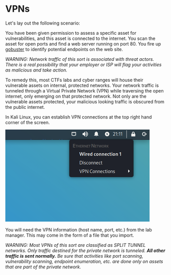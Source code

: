 # VPNs

Let's lay out the following scenario:

You have been given permission to assess a specific asset for vulnerabilities, and this asset is connected to the internet. You scan the asset for open ports and find a web server running on port 80. You fire up [gobuster](https://github.com/OJ/gobuster) to identify potential endpoints on the web site.

*WARNING: Network traffic of this sort is associated with threat actors. There is a real possibility that your employer or ISP will flag your activities as malicious and take action.*

To remedy this, most CTFs labs and cyber ranges will house their vulnerable assets on internal, protected networks. Your network traffic is tunneled through a Virtual Private Network (VPN) while traversing the open internet, only emerging on that protected network. Not only are the vulnerable assets protected, your malicious looking traffic is obscured from the public internet.

In Kali Linux, you can establish VPN connections at the top right hand corner of the screen.

![Image of VPN connection in Kali Linux](kalivpn.png)

You will need the VPN information (host name, port, etc.) from the lab manager. This may come in the form of a file that you import.

*WARNING: Most VPNs of this sort are classified as SPLIT TUNNEL networks. Only traffic destined for the private network is tunneled. **All other traffic is sent normally.** Be sure that activities like port scanning, vulnerability scanning, endpoint enumeration, etc. are done only on assets that are part of the private network.*
